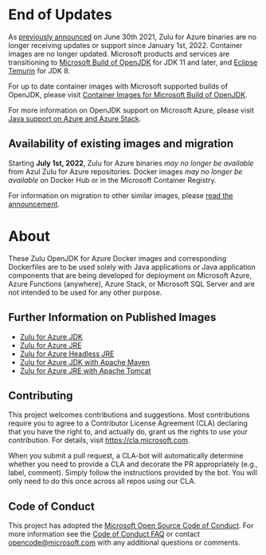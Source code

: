 # End of Updates

As [previously announced](https://devblogs.microsoft.com/java/end-of-updates-support-and-availability-of-zulu-for-azure/) on June 30th 2021, Zulu for Azure binaries are no longer receiving updates or support since January 1st, 2022. Container images are no longer updated. Microsoft products and services are transitioning to [Microsoft Build of OpenJDK](https://docs.microsoft.com/en-us/java/openjdk/install) for JDK 11 and later, and [Eclipse Temurin](https://adoptium.net/releases.html?variant=openjdk8&jvmVariant=hotspot) for JDK 8.

For up to date container images with Microsoft supported builds of OpenJDK, please visit [Container Images for Microsoft Build of OpenJDK](https://docs.microsoft.com/en-us/java/openjdk/containers).

For more information on OpenJDK support on Microsoft Azure, please visit [Java support on Azure and Azure Stack](https://docs.microsoft.com/en-us/azure/developer/java/fundamentals/java-support-on-azure).

## Availability of existing images and migration

Starting **July 1st, 2022**, Zulu for Azure binaries _may no longer be available_ from Azul Zulu for Azure repositories. Docker images _may no longer be available_ on Docker Hub or in the Microsoft Container Registry.

For information on migration to other similar images, please [read the announcement](https://devblogs.microsoft.com/java/end-of-updates-support-and-availability-of-zulu-for-azure/#container-images-availability-timeline).

# About
These Zulu OpenJDK for Azure Docker images and corresponding Dockerfiles are to be used solely with Java applications or Java application components that are being developed for deployment on Microsoft Azure, Azure Functions (anywhere), Azure Stack, or Microsoft SQL Server and are not intended to be used for any other purpose.

## Further Information on Published Images
* [Zulu for Azure JDK](https://hub.docker.com/_/microsoft-java-jdk)
* [Zulu for Azure JRE](https://hub.docker.com/_/microsoft-java-jre)
* [Zulu for Azure Headless JRE](https://hub.docker.com/_/microsoft-java-jre-headless)
* [Zulu for Azure JDK with Apache Maven](https://hub.docker.com/_/microsoft-java-maven)
* [Zulu for Azure JRE with Apache Tomcat](https://hub.docker.com/_/microsoft-java-tomcat)

## Contributing
This project welcomes contributions and suggestions.  Most contributions require you to agree to a
Contributor License Agreement (CLA) declaring that you have the right to, and actually do, grant us
the rights to use your contribution. For details, visit https://cla.microsoft.com.
 
When you submit a pull request, a CLA-bot will automatically determine whether you need to provide
a CLA and decorate the PR appropriately (e.g., label, comment). Simply follow the instructions
provided by the bot. You will only need to do this once across all repos using our CLA.
 
## Code of Conduct
This project has adopted the [Microsoft Open Source Code of Conduct](https://opensource.microsoft.com/codeofconduct/). For more information see the [Code of Conduct FAQ](https://opensource.microsoft.com/codeofconduct/faq/) or contact [opencode@microsoft.com](mailto:opencode@microsoft.com) with any additional questions or comments.

